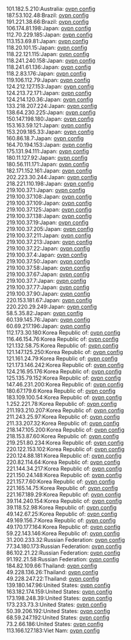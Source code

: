 101.182.5.210:Australia: [ovpn config](vpn/101_182_5_210.ovpn)  
187.53.102.48:Brazil: [ovpn config](vpn/187_53_102_48.ovpn)  
191.221.38.66:Brazil: [ovpn config](vpn/191_221_38_66.ovpn)  
106.174.81.198:Japan: [ovpn config](vpn/106_174_81_198.ovpn)  
112.70.229.185:Japan: [ovpn config](vpn/112_70_229_185.ovpn)  
113.153.69.81:Japan: [ovpn config](vpn/113_153_69_81.ovpn)  
118.20.101.15:Japan: [ovpn config](vpn/118_20_101_15.ovpn)  
118.22.121.115:Japan: [ovpn config](vpn/118_22_121_115.ovpn)  
118.241.240.158:Japan: [ovpn config](vpn/118_241_240_158.ovpn)  
118.241.61.136:Japan: [ovpn config](vpn/118_241_61_136.ovpn)  
118.2.83.176:Japan: [ovpn config](vpn/118_2_83_176.ovpn)  
119.106.112.79:Japan: [ovpn config](vpn/119_106_112_79.ovpn)  
124.212.127.153:Japan: [ovpn config](vpn/124_212_127_153.ovpn)  
124.213.72.171:Japan: [ovpn config](vpn/124_213_72_171.ovpn)  
124.214.120.36:Japan: [ovpn config](vpn/124_214_120_36.ovpn)  
133.218.207.224:Japan: [ovpn config](vpn/133_218_207_224.ovpn)  
138.64.230.225:Japan: [ovpn config](vpn/138_64_230_225.ovpn)  
150.147.198.180:Japan: [ovpn config](vpn/150_147_198_180.ovpn)  
153.163.59.121:Japan: [ovpn config](vpn/153_163_59_121.ovpn)  
153.209.185.33:Japan: [ovpn config](vpn/153_209_185_33.ovpn)  
160.86.18.7:Japan: [ovpn config](vpn/160_86_18_7.ovpn)  
164.70.194.153:Japan: [ovpn config](vpn/164_70_194_153.ovpn)  
175.131.94.111:Japan: [ovpn config](vpn/175_131_94_111.ovpn)  
180.11.127.92:Japan: [ovpn config](vpn/180_11_127_92.ovpn)  
180.56.111.171:Japan: [ovpn config](vpn/180_56_111_171.ovpn)  
182.171.152.161:Japan: [ovpn config](vpn/182_171_152_161.ovpn)  
202.223.30.244:Japan: [ovpn config](vpn/202_223_30_244.ovpn)  
218.221.110.198:Japan: [ovpn config](vpn/218_221_110_198.ovpn)  
219.100.37.1:Japan: [ovpn config](vpn/219_100_37_1.ovpn)  
219.100.37.108:Japan: [ovpn config](vpn/219_100_37_108.ovpn)  
219.100.37.109:Japan: [ovpn config](vpn/219_100_37_109.ovpn)  
219.100.37.125:Japan: [ovpn config](vpn/219_100_37_125.ovpn)  
219.100.37.138:Japan: [ovpn config](vpn/219_100_37_138.ovpn)  
219.100.37.19:Japan: [ovpn config](vpn/219_100_37_19.ovpn)  
219.100.37.205:Japan: [ovpn config](vpn/219_100_37_205.ovpn)  
219.100.37.211:Japan: [ovpn config](vpn/219_100_37_211.ovpn)  
219.100.37.213:Japan: [ovpn config](vpn/219_100_37_213.ovpn)  
219.100.37.22:Japan: [ovpn config](vpn/219_100_37_22.ovpn)  
219.100.37.4:Japan: [ovpn config](vpn/219_100_37_4.ovpn)  
219.100.37.50:Japan: [ovpn config](vpn/219_100_37_50.ovpn)  
219.100.37.58:Japan: [ovpn config](vpn/219_100_37_58.ovpn)  
219.100.37.67:Japan: [ovpn config](vpn/219_100_37_67.ovpn)  
219.100.37.7:Japan: [ovpn config](vpn/219_100_37_7.ovpn)  
219.100.37.77:Japan: [ovpn config](vpn/219_100_37_77.ovpn)  
219.100.37.90:Japan: [ovpn config](vpn/219_100_37_90.ovpn)  
220.153.181.67:Japan: [ovpn config](vpn/220_153_181_67.ovpn)  
220.220.29.249:Japan: [ovpn config](vpn/220_220_29_249.ovpn)  
58.5.35.82:Japan: [ovpn config](vpn/58_5_35_82.ovpn)  
60.139.145.76:Japan: [ovpn config](vpn/60_139_145_76.ovpn)  
60.69.217.196:Japan: [ovpn config](vpn/60_69_217_196.ovpn)  
112.173.30.180:Korea Republic of: [ovpn config](vpn/112_173_30_180.ovpn)  
116.46.154.76:Korea Republic of: [ovpn config](vpn/116_46_154_76.ovpn)  
121.132.58.75:Korea Republic of: [ovpn config](vpn/121_132_58_75.ovpn)  
121.147.125.250:Korea Republic of: [ovpn config](vpn/121_147_125_250.ovpn)  
121.161.24.79:Korea Republic of: [ovpn config](vpn/121_161_24_79.ovpn)  
121.173.146.242:Korea Republic of: [ovpn config](vpn/121_173_146_242.ovpn)  
124.216.95.176:Korea Republic of: [ovpn config](vpn/124_216_95_176.ovpn)  
125.135.79.152:Korea Republic of: [ovpn config](vpn/125_135_79_152.ovpn)  
147.46.231.200:Korea Republic of: [ovpn config](vpn/147_46_231_200.ovpn)  
180.67.179.6:Korea Republic of: [ovpn config](vpn/180_67_179_6.ovpn)  
183.109.100.54:Korea Republic of: [ovpn config](vpn/183_109_100_54.ovpn)  
1.252.221.78:Korea Republic of: [ovpn config](vpn/1_252_221_78.ovpn)  
211.193.210.207:Korea Republic of: [ovpn config](vpn/211_193_210_207.ovpn)  
211.243.25.97:Korea Republic of: [ovpn config](vpn/211_243_25_97.ovpn)  
211.33.207.32:Korea Republic of: [ovpn config](vpn/211_33_207_32.ovpn)  
218.147.105.200:Korea Republic of: [ovpn config](vpn/218_147_105_200.ovpn)  
218.153.87.60:Korea Republic of: [ovpn config](vpn/218_153_87_60.ovpn)  
219.251.80.234:Korea Republic of: [ovpn config](vpn/219_251_80_234.ovpn)  
220.122.153.102:Korea Republic of: [ovpn config](vpn/220_122_153_102.ovpn)  
220.124.88.181:Korea Republic of: [ovpn config](vpn/220_124_88_181.ovpn)  
220.82.114.64:Korea Republic of: [ovpn config](vpn/220_82_114_64.ovpn)  
221.144.34.217:Korea Republic of: [ovpn config](vpn/221_144_34_217.ovpn)  
221.150.24.148:Korea Republic of: [ovpn config](vpn/221_150_24_148.ovpn)  
221.157.7.60:Korea Republic of: [ovpn config](vpn/221_157_7_60.ovpn)  
221.165.14.75:Korea Republic of: [ovpn config](vpn/221_165_14_75.ovpn)  
221.167.189.29:Korea Republic of: [ovpn config](vpn/221_167_189_29.ovpn)  
39.114.240.154:Korea Republic of: [ovpn config](vpn/39_114_240_154.ovpn)  
39.118.52.98:Korea Republic of: [ovpn config](vpn/39_118_52_98.ovpn)  
49.142.67.25:Korea Republic of: [ovpn config](vpn/49_142_67_25.ovpn)  
49.169.156.7:Korea Republic of: [ovpn config](vpn/49_169_156_7.ovpn)  
49.170.177.164:Korea Republic of: [ovpn config](vpn/49_170_177_164.ovpn)  
59.22.143.146:Korea Republic of: [ovpn config](vpn/59_22_143_146.ovpn)  
31.200.233.32:Russian Federation: [ovpn config](vpn/31_200_233_32.ovpn)  
77.34.180.173:Russian Federation: [ovpn config](vpn/77_34_180_173.ovpn)  
86.102.21.22:Russian Federation: [ovpn config](vpn/86_102_21_22.ovpn)  
91.192.21.58:Russian Federation: [ovpn config](vpn/91_192_21_58.ovpn)  
184.82.109.66:Thailand: [ovpn config](vpn/184_82_109_66.ovpn)  
49.228.136.26:Thailand: [ovpn config](vpn/49_228_136_26.ovpn)  
49.228.247.22:Thailand: [ovpn config](vpn/49_228_247_22.ovpn)  
139.180.147.96:United States: [ovpn config](vpn/139_180_147_96.ovpn)  
163.182.174.159:United States: [ovpn config](vpn/163_182_174_159.ovpn)  
173.198.248.39:United States: [ovpn config](vpn/173_198_248_39.ovpn)  
173.233.73.3:United States: [ovpn config](vpn/173_233_73_3.ovpn)  
50.39.206.192:United States: [ovpn config](vpn/50_39_206_192.ovpn)  
68.59.247.192:United States: [ovpn config](vpn/68_59_247_192.ovpn)  
73.2.66.186:United States: [ovpn config](vpn/73_2_66_186.ovpn)  
113.166.127.183:Viet Nam: [ovpn config](vpn/113_166_127_183.ovpn)  
